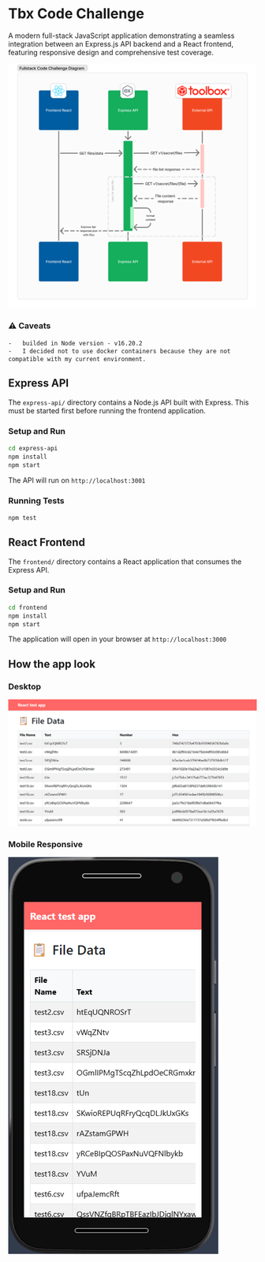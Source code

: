 # Tbx Code Challenge

A modern full-stack JavaScript application demonstrating a seamless integration between an Express.js API backend and a React frontend, featuring responsive design and comprehensive test coverage.


![Frontend Desktop Layout](docs/images/fullstack-diagram.png)

### ⚠️ Caveats 
    -   builded in Node version - v16.20.2
    -   I decided not to use docker containers because they are not compatible with my current environment.


## Express API

The `express-api/` directory contains a Node.js API built with Express. This must be started first before running the frontend application.

### Setup and Run

```bash
cd express-api
npm install
npm start
```

The API will run on `http://localhost:3001`

### Running Tests

```bash
npm test
```

## React Frontend

The `frontend/` directory contains a React application that consumes the Express API.

### Setup and Run

```bash
cd frontend
npm install
npm start
```

The application will open in your browser at `http://localhost:3000`


## How the app look

### Desktop
![Frontend Desktop Layout](docs/images/frontend-desktop-layout.png)

### Mobile Responsive
![Frontend Mobile Layout](docs/images/frontend-mobile-layout.png)

